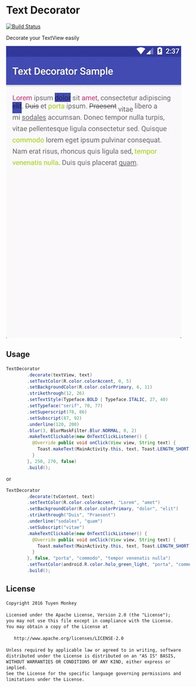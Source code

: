 # Text Decorator
[![Build Status](https://travis-ci.org/nntuyen/text-decorator.svg?branch=master)](https://travis-ci.org/nntuyen/text-decorator)

Decorate your TextView easily

![](screenshot/screenshot2.gif)

## Usage

```java
TextDecorator
        .decorate(textView, text)
        .setTextColor(R.color.colorAccent, 0, 5)
        .setBackgroundColor(R.color.colorPrimary, 6, 11)
        .strikethrough(12, 26)
        .setTextStyle(Typeface.BOLD | Typeface.ITALIC, 27, 40)
        .setTypeface("serif", 70, 77)
        .setSuperscript(78, 86)
        .setSubscript(87, 92)
        .underline(120, 200)
        .blur(3, BlurMaskFilter.Blur.NORMAL, 0, 2)
        .makeTextClickable(new OnTextClickListener() {
          @Override public void onClick(View view, String text) {
            Toast.makeText(MainActivity.this, text, Toast.LENGTH_SHORT).show();
          }
        }, 250, 270, false)
        .build();
```
or

```java
TextDecorator
        .decorate(tvContent, text)
        .setTextColor(R.color.colorAccent, "Lorem", "amet")
        .setBackgroundColor(R.color.colorPrimary, "dolor", "elit")
        .strikethrough("Duis", "Praesent")
        .underline("sodales", "quam")
        .setSubscript("vitae")
        .makeTextClickable(new OnTextClickListener() {
          @Override public void onClick(View view, String text) {
            Toast.makeText(MainActivity.this, text, Toast.LENGTH_SHORT).show();
          }
        }, false, "porta", "commodo", "tempor venenatis nulla")
        .setTextColor(android.R.color.holo_green_light, "porta", "commodo", "tempor venenatis nulla")
        .build();
```
## License

    Copyright 2016 Tuyen Monkey

    Licensed under the Apache License, Version 2.0 (the "License");
    you may not use this file except in compliance with the License.
    You may obtain a copy of the License at

       http://www.apache.org/licenses/LICENSE-2.0

    Unless required by applicable law or agreed to in writing, software
    distributed under the License is distributed on an "AS IS" BASIS,
    WITHOUT WARRANTIES OR CONDITIONS OF ANY KIND, either express or implied.
    See the License for the specific language governing permissions and
    limitations under the License.
